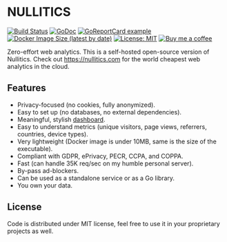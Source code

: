 # NULLITICS

[![Build Status](https://img.shields.io/github/workflow/status/nullitics/nullitics/CI%20Pipeline)](https://github.com/nullitics/nullitics)
[![GoDoc](https://godoc.org/github.com/nullitics/nullitics?status.svg)](https://godoc.org/github.com/nullitics/nullitics)
[![GoReportCard example](https://goreportcard.com/badge/github.com/nullitics/nullitics)](https://goreportcard.com/report/github.com/nullitics/nullitics)
[![Docker Image Size (latest by date)](https://img.shields.io/docker/image-size/zserge/nullitics)](https://hub.docker.com/repository/docker/zserge/nullitics/)
[![License: MIT](https://img.shields.io/badge/License-MIT-blue.svg)](https://opensource.org/licenses/MIT)
[![Buy me a coffee](https://img.shields.io/badge/buymeacoffee-donate-yellow.svg)](https://buymeacoffee.com/zserge)

Zero-effort web analytics. This is a self-hosted open-source version of Nullitics. Check out https://nullitics.com for the world cheapest web analytics in the cloud.

## Features

* Privacy-focused (no cookies, fully anonymized).
* Easy to set up (no databases, no external dependencies).
* Meaningful, stylish [dashboard](https://nullitics.com/dashboard/zserge.com).
* Easy to understand metrics (unique visitors, page views, referrers, countries, device types).
* Very lightweight (Docker image is under 10MB, same is the size of the executable).
* Compliant with GDPR, ePrivacy, PECR, CCPA, and COPPA.
* Fast (can handle 35K req/sec on my humble personal server).
* By-pass ad-blockers.
* Can be used as a standalone service or as a Go library.
* You own your data.

## License

Code is distributed under MIT license, feel free to use it in your proprietary projects as well.
